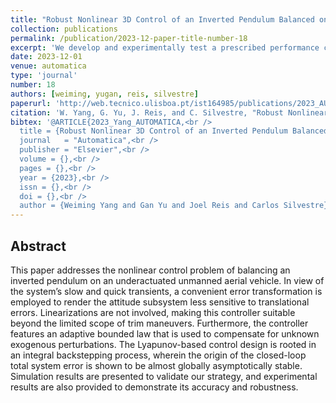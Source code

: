 ```yaml
---
title: "Robust Nonlinear 3D Control of an Inverted Pendulum Balanced on a Quadrotor"
collection: publications
permalink: /publication/2023-12-paper-title-number-18
excerpt: 'We develop and experimentally test a prescribed performance control methodology for trajectory tracking of underactuated autonomous aerial vehicles under unknown time-varying disturbances.'
date: 2023-12-01
venue: automatica
type: 'journal'
number: 18
authors: [weiming, yugan, reis, silvestre]
paperurl: 'http://web.tecnico.ulisboa.pt/ist164985/publications/2023_AUTOMATICA_Robust_Nonlinear_3D_Control_of_an_Inverted_Pendulum_Balanced_on_a_Quadrotor.pdf'
citation: 'W. Yang, G. Yu, J. Reis, and C. Silvestre, "Robust Nonlinear 3D Control of an Inverted Pendulum Balanced on a Quadrotor," Automatica, 2023. (in press)'
bibtex: '@ARTICLE{2023_Yang_AUTOMATICA,<br />
  title = {Robust Nonlinear 3D Control of an Inverted Pendulum Balanced on a Quadrotor},<br />
  journal   = "Automatica",<br />
  publisher = "Elsevier",<br />
  volume = {},<br />
  pages = {},<br />
  year = {2023},<br />
  issn = {},<br />
  doi = {},<br />
  author = {Weiming Yang and Gan Yu and Joel Reis and Carlos Silvestre}'
---
```

**Abstract**
---
This paper addresses the nonlinear control problem of balancing an inverted pendulum on an underactuated unmanned aerial vehicle.
In view of the system’s slow and quick transients, a convenient error transformation is employed to render the attitude subsystem less sensitive to translational errors.
Linearizations are not involved, making this controller suitable beyond the limited scope of trim maneuvers.
Furthermore, the controller features an adaptive bounded law that is used to compensate for unknown exogenous perturbations.
The Lyapunov-based control design is rooted in an integral backstepping process, wherein the origin of the closed-loop total system error is shown to be almost globally asymptotically stable.
Simulation results are presented to validate our strategy, and experimental results are also provided to demonstrate its accuracy and robustness.